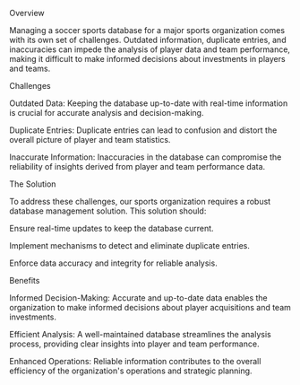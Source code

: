 Overview

Managing a soccer sports database for a major sports organization comes with its own set of challenges. Outdated information, duplicate entries, and inaccuracies can impede the analysis of player data and team performance, making it difficult to make informed decisions about investments in players and teams.

Challenges

Outdated Data: Keeping the database up-to-date with real-time information is crucial for accurate analysis and decision-making.

Duplicate Entries: Duplicate entries can lead to confusion and distort the overall picture of player and team statistics.

Inaccurate Information: Inaccuracies in the database can compromise the reliability of insights derived from player and team performance data.

The Solution

To address these challenges, our sports organization requires a robust database management solution. This solution should:

Ensure real-time updates to keep the database current.

Implement mechanisms to detect and eliminate duplicate entries.

Enforce data accuracy and integrity for reliable analysis.

Benefits

Informed Decision-Making: Accurate and up-to-date data enables the organization to make informed decisions about player acquisitions and team investments.

Efficient Analysis: A well-maintained database streamlines the analysis process, providing clear insights into player and team performance.

Enhanced Operations: Reliable information contributes to the overall efficiency of the organization's operations and strategic planning.
